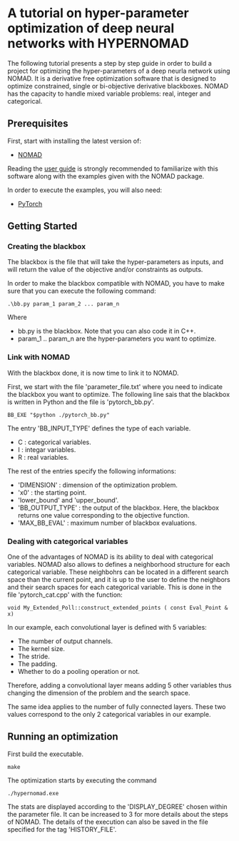 # A tutorial on hyper-parameter optimization of deep neural networks with HYPERNOMAD

The following tutorial presents a step by step guide in order to build a project for optimizing the hyper-parameters of a deep neurla network using NOMAD. It is a derivative free optimization software that is designed to optimize constrained, single or bi-objective derivative blackboxes. NOMAD has the capacity to handle mixed variable problems: real, integer and categorical.


## Prerequisites

First, start with installing the latest version of:

* [NOMAD](https://www.gerad.ca/nomad/)

Reading the [user guide](https://www.gerad.ca/nomad/Downloads/user_guide.pdf) is strongly recommended to familiarize with this software along with the examples given with the NOMAD package.

In order to execute the examples, you will also need:

* [PyTorch](https://pytorch.org/)

## Getting Started

### Creating the blackbox

The blackbox is the file that will take the hyper-parameters as inputs, and will return the value of the objective and/or constraints as outputs.

In order to make the blackbox compatible with NOMAD, you have to make sure that you can execute the following command:

```
.\bb.py param_1 param_2 ... param_n
```

Where 

* bb.py is the blackbox. Note that you can also code it in C++.
* param_1 .. param_n are the hyper-parameters you want to optimize.

### Link with NOMAD

With the blackbox done, it is now time to link it to NOMAD.

First, we start with the file 'parameter_file.txt' where you need to indicate the blackbox you want to optimize. The following line sais that the blackbox is written in Python and the file is 'pytorch_bb.py'.

```
BB_EXE "$python ./pytorch_bb.py"
```

The entry 'BB_INPUT_TYPE' defines the type of each variable.

* C : categorical variables.
* I : integar variables.
* R : real variables.

The rest of the entries specify the following informations:

* 'DIMENSION' : dimension of the optimization problem.
* 'x0' : the starting point.
* 'lower_bound' and 'upper_bound'.
* 'BB_OUTPUT_TYPE' : the output of the blackbox. Here, the blackbox returns one value corresponding to the objective function.
* 'MAX_BB_EVAL' : maximum number of blackbox evaluations.


### Dealing with categorical variables

One of the advantages of NOMAD is its ability to deal with categorical variables. NOMAD also allows to defines a neighborhood structure for each categorical variable. These neighbohrs can be located in a different search space than the current point, and it is up to the user to define the neighbors and their search spaces for each categorical variable. This is done in the file 'pytorch_cat.cpp' with the function: 

```
void My_Extended_Poll::construct_extended_points ( const Eval_Point & x)
```

In our example, each convolutional layer is defined with 5 variables:

* The number of output channels.
* The kernel size.
* The stride.
* The padding.
* Whether to do a pooling operation or not.

Therefore, adding a convolutional layer means adding 5 other variables thus changing the dimension of the problem and the search space. 

The same idea applies to the number of fully connected layers. These two values correspond to the only 2 categorical variables in our example.

## Running an optimization

First build the executable.

```
make
```

The optimization starts by executing the command 

```
./hypernomad.exe
```

The stats are displayed according to the 'DISPLAY_DEGREE' chosen within the parameter file. It can be increased to 3 for more details about the steps of NOMAD. The details of the execution can also be saved in the file specified for the tag 'HISTORY_FILE'.


